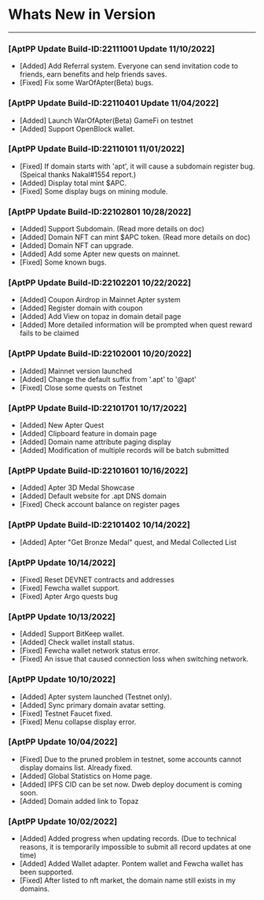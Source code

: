 # Whats New in Version
- - -

### [AptPP Update Build-ID:22111001 Update 11/10/2022]

* [Added] Add Referral system. Everyone can send invitation code to friends, earn benefits and help friends saves.
* [Fixed] Fix some WarOfApter(Beta) bugs.

### [AptPP Update Build-ID:22110401 Update 11/04/2022]

* [Added] Launch WarOfApter(Beta) GameFi on testnet
* [Added] Support OpenBlock wallet.

### [AptPP Update Build-ID:22110101 11/01/2022]

* [Fixed] If domain starts with 'apt', it will cause a subdomain register bug. (Speical thanks Nakal#1554 report.)
* [Added] Display total mint $APC.
* [Fixed] Some display bugs on mining module.

### [AptPP Update Build-ID:22102801 10/28/2022]

* [Added] Support Subdomain. (Read more details on doc)
* [Added] Domain NFT can mint $APC token. (Read more details on doc)
* [Added] Domain NFT can upgrade.
* [Added] Add some Apter new quests on mainnet.
* [Fixed] Some known  bugs.

### [AptPP Update Build-ID:22102201 10/22/2022]

* [Added] Coupon Airdrop in Mainnet Apter system
* [Added] Register domain with coupon
* [Added] Add View on topaz in domain detail page
* [Added] More detailed information will be prompted when quest reward fails to be claimed

### [AptPP Update Build-ID:22102001 10/20/2022]

* [Added] Mainnet version launched
* [Added] Change the default suffix from '.apt' to '@apt'
* [Fixed] Close some quests on Testnet 

### [AptPP Update Build-ID:22101701 10/17/2022]

* [Added] New Apter Quest
* [Added] Clipboard feature in domain page
* [Added] Domain name attribute paging display
* [Added] Modification of multiple records will be batch submitted

### [AptPP Update Build-ID:22101601 10/16/2022]

* [Added] Apter 3D Medal Showcase
* [Added] Default website for .apt DNS domain
* [Fixed] Check account balance on register pages

### [AptPP Update Build-ID:22101402 10/14/2022]

* [Added] Apter "Get Bronze Medal" quest, and Medal Collected List

### [AptPP Update 10/14/2022]

* [Fixed] Reset DEVNET contracts and addresses
* [Fixed] Fewcha wallet support.
* [Fixed] Apter Argo quests bug

### [AptPP Update 10/13/2022]

* [Added] Support BitKeep wallet.
* [Added] Check wallet install status.
* [Fixed] Fewcha wallet network status error.
* [Fixed] An issue that caused connection loss when switching network.

### [AptPP Update 10/10/2022]

* [Added] Apter system launched (Testnet only).
* [Added] Sync primary domain avatar setting.
* [Fixed] Testnet Faucet fixed.
* [Fixed] Menu collapse display error.

### [AptPP Update 10/04/2022]

* [Fixed] Due to the pruned problem in testnet, some accounts cannot display domains list. Already fixed.
* [Added] Global Statistics on Home page.
* [Added] IPFS CID can be set now. Dweb deploy document is coming soon.
* [Added] Domain added link to Topaz

### [AptPP Update 10/02/2022]

* [Added] Added progress when updating records. (Due to technical reasons, it is temporarily impossible to submit all record updates at one time)
* [Added] Added Wallet adapter. Pontem wallet and Fewcha wallet has been supported.
* [Fixed] After listed to nft market, the domain name still exists in my domains.
